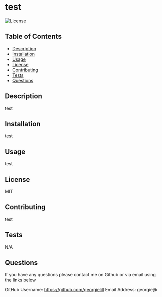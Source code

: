 # test

![License](https://img.shields.io/badge/License-MIT-yellow.svg)

## Table of Contents

- [Description](#description)
- [Installation](#installation)
- [Usage](#usage)
- [License](#license)
- [Contributing](#contributing)
- [Tests](#tests)
- [Questions](#questions)

## Description

test

## Installation

test

## Usage

test

## License

MIT

## Contributing

test

## Tests

N/A

## Questions

If you have any questions please contact me on Github or via email using the links below

GitHub Username: https://github.com/georgielill
Email Address: georgie@
